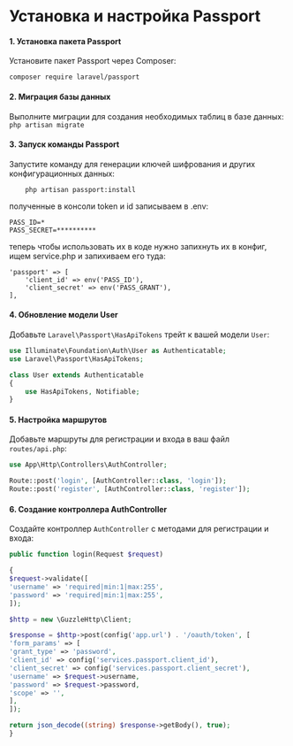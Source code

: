 # Установка и настройка Passport

#### 1. Установка пакета Passport

Установите пакет Passport через Composer: 
```
composer require laravel/passport
```
#### 2. Миграция базы данных

Выполните миграции для создания необходимых таблиц в базе данных: `php artisan migrate`
#### 3. Запуск команды Passport

Запустите команду для генерации ключей шифрования и других конфигурационных данных: 

```
	php artisan passport:install
```

полученные в консоли token и id записываем в .env:

```
PASS_ID=*
PASS_SECRET=**********
```

теперь чтобы использовать их в коде нужно запихнуть их в конфиг, ищем service.php и запихиваем его туда:
```
'passport' => [
    'client_id' => env('PASS_ID'),
    'client_secret' => env('PASS_GRANT'),
],
```
#### 4. Обновление модели User

Добавьте `Laravel\Passport\HasApiTokens` трейт к вашей модели `User`:

```php
use Illuminate\Foundation\Auth\User as Authenticatable;
use Laravel\Passport\HasApiTokens;

class User extends Authenticatable
{
    use HasApiTokens, Notifiable;
}
```

#### 5. Настройка маршрутов

Добавьте маршруты для регистрации и входа в ваш файл `routes/api.php`:

```php
use App\Http\Controllers\AuthController;

Route::post('login', [AuthController::class, 'login']);
Route::post('register', [AuthController::class, 'register']);
```

#### 6. Создание контроллера AuthController

Создайте контроллер `AuthController` с методами для регистрации и входа:
```php
public function login(Request $request)

{
$request->validate([
'username' => 'required|min:1|max:255',
'password' => 'required|min:1|max:255',
]);  

$http = new \GuzzleHttp\Client; 

$response = $http->post(config('app.url') . '/oauth/token', [
'form_params' => [
'grant_type' => 'password',
'client_id' => config('services.passport.client_id'),
'client_secret' => config('services.passport.client_secret'),
'username' => $request->username,
'password' => $request->password,
'scope' => '',
],
]);  

return json_decode((string) $response->getBody(), true);
}
```


